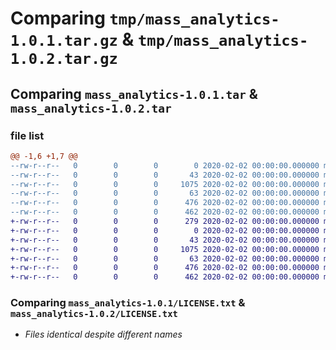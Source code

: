 # Comparing `tmp/mass_analytics-1.0.1.tar.gz` & `tmp/mass_analytics-1.0.2.tar.gz`

## Comparing `mass_analytics-1.0.1.tar` & `mass_analytics-1.0.2.tar`

### file list

```diff
@@ -1,6 +1,7 @@
--rw-r--r--   0        0        0        0 2020-02-02 00:00:00.000000 mass_analytics-1.0.1/src/mass_analytics/__init__.py
--rw-r--r--   0        0        0       43 2020-02-02 00:00:00.000000 mass_analytics-1.0.1/src/mass_analytics/example.py
--rw-r--r--   0        0        0     1075 2020-02-02 00:00:00.000000 mass_analytics-1.0.1/LICENSE.txt
--rw-r--r--   0        0        0       63 2020-02-02 00:00:00.000000 mass_analytics-1.0.1/README.md
--rw-r--r--   0        0        0      476 2020-02-02 00:00:00.000000 mass_analytics-1.0.1/pyproject.toml
--rw-r--r--   0        0        0      462 2020-02-02 00:00:00.000000 mass_analytics-1.0.1/PKG-INFO
+-rw-r--r--   0        0        0      279 2020-02-02 00:00:00.000000 mass_analytics-1.0.2/setup.py
+-rw-r--r--   0        0        0        0 2020-02-02 00:00:00.000000 mass_analytics-1.0.2/src/mass_analytics/__init__.py
+-rw-r--r--   0        0        0       43 2020-02-02 00:00:00.000000 mass_analytics-1.0.2/src/mass_analytics/example.py
+-rw-r--r--   0        0        0     1075 2020-02-02 00:00:00.000000 mass_analytics-1.0.2/LICENSE.txt
+-rw-r--r--   0        0        0       63 2020-02-02 00:00:00.000000 mass_analytics-1.0.2/README.md
+-rw-r--r--   0        0        0      476 2020-02-02 00:00:00.000000 mass_analytics-1.0.2/pyproject.toml
+-rw-r--r--   0        0        0      462 2020-02-02 00:00:00.000000 mass_analytics-1.0.2/PKG-INFO
```

### Comparing `mass_analytics-1.0.1/LICENSE.txt` & `mass_analytics-1.0.2/LICENSE.txt`

 * *Files identical despite different names*

